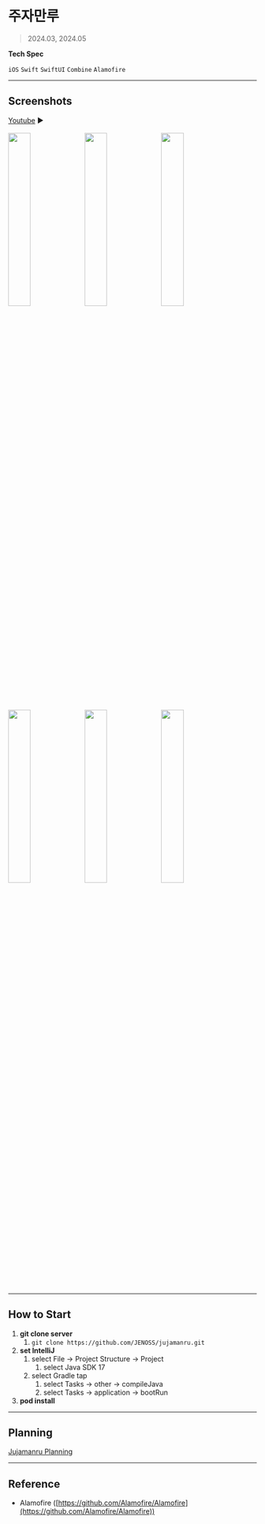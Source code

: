 # 주자만루

> 2024.03, 2024.05
> 

**Tech Spec**

`iOS` `Swift` `SwiftUI` `Combine` `Alamofire`

---

## Screenshots
[Youtube](https://youtu.be/wkm_GMOHmI0) ▶️
<br>
<br>
<img src="https://github.com/yh97yhyh/jujamanru/assets/47898473/3466bf43-c352-4400-99f9-c241e154b42c" width="30%" height="30%"/>
<img src="https://github.com/yh97yhyh/jujamanru/assets/47898473/5aa0310c-f9d5-4e49-82c9-540ac902d6f3" width="30%" height="30%"/>
<img src="https://github.com/yh97yhyh/jujamanru/assets/47898473/4746c2eb-75ed-44ec-ac5d-d897891f6ed9" width="30%" height="30%"/>
<img src="https://github.com/yh97yhyh/jujamanru/assets/47898473/463f53f7-2be5-4224-93e9-b9db28cb1bba" width="30%" height="30%"/>
<img src="https://github.com/yh97yhyh/jujamanru/assets/47898473/14038f2e-90f3-4d59-af10-cf2f66a03f4a" width="30%" height="30%"/>
<img src="https://github.com/yh97yhyh/jujamanru/assets/47898473/b5dca36c-083b-44e8-9981-00df03a8239e" width="30%" height="30%"/>

---

## How to Start
1. **git clone server** 
    1. `git clone https://github.com/JENOSS/jujamanru.git`
2. **set IntelliJ**
    1. select File → Project Structure → Project
        1. select Java SDK 17
    2. select Gradle tap
        1. select Tasks → other → compileJava
        2. select Tasks → application → bootRun
3. **pod install**

---

## Planning

[Jujamanru Planning](https://docs.google.com/presentation/d/1z2i7LD6ECaTbBOmL2rnLFlmrePKS7nn8Bmm0twjr61M/edit?hl=ko#slide=id.p)

---

## Reference

- Alamofire ([https://github.com/Alamofire/Alamofire](https://github.com/Alamofire/Alamofire))
